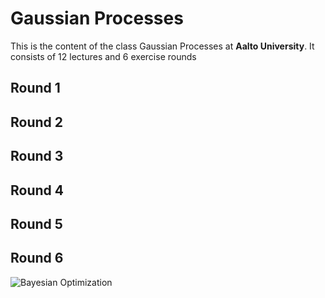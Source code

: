 # Gaussian Processes 

This is the content of the class Gaussian Processes at **Aalto University**. It consists of 12 lectures and 6 exercise rounds

## Round 1


## Round 2


## Round 3


## Round 4


## Round 5


## Round 6

![Bayesian Optimization](BO) 
